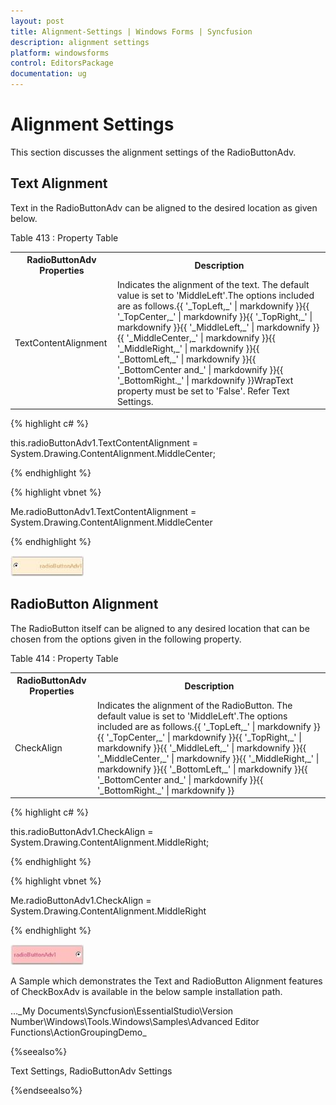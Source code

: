 ```yaml
---
layout: post
title: Alignment-Settings | Windows Forms | Syncfusion
description: alignment settings
platform: windowsforms
control: EditorsPackage
documentation: ug
---
```


# Alignment Settings

This section discusses the alignment settings of the RadioButtonAdv.

## Text Alignment

Text in the RadioButtonAdv can be aligned to the desired location as given below.

Table 413 : Property Table

<table>
<tr>
<th>
RadioButtonAdv Properties</th><th>
Description</th></tr>
<tr>
<td>
TextContentAlignment</td><td>
Indicates the alignment of the text. The default value is set to 'MiddleLeft'.The options included are as follows.{{ '_TopLeft,_' | markdownify }}{{ '_TopCenter,_' | markdownify }}{{ '_TopRight,_' | markdownify }}{{ '_MiddleLeft,_' | markdownify }}{{ '_MiddleCenter,_' | markdownify }}{{ '_MiddleRight,_' | markdownify }}{{ '_BottomLeft,_' | markdownify }}{{ '_BottomCenter and_' | markdownify }}{{ '_BottomRight._' | markdownify }}WrapText property must be set to 'False'. Refer Text Settings.</td></tr>
</table>


{% highlight c# %}



this.radioButtonAdv1.TextContentAlignment = System.Drawing.ContentAlignment.MiddleCenter;

{% endhighlight %}

{% highlight vbnet %}



Me.radioButtonAdv1.TextContentAlignment = System.Drawing.ContentAlignment.MiddleCenter

{% endhighlight %}

![](Overview_images/Overview_img634.jpeg) 


## RadioButton Alignment

The RadioButton itself can be aligned to any desired location that can be chosen from the options given in the following property.

Table 414 : Property Table

<table>
<tr>
<th>
RadioButtonAdv Properties</th><th>
Description</th></tr>
<tr>
<td>
CheckAlign</td><td>
Indicates the alignment of the RadioButton. The default value is set to 'MiddleLeft'.The options included are as follows.{{ '_TopLeft,_' | markdownify }}{{ '_TopCenter,_' | markdownify }}{{ '_TopRight,_' | markdownify }}{{ '_MiddleLeft,_' | markdownify }}{{ '_MiddleCenter,_' | markdownify }}{{ '_MiddleRight,_' | markdownify }}{{ '_BottomLeft,_' | markdownify }}{{ '_BottomCenter and_' | markdownify }}{{ '_BottomRight._' | markdownify }}</td></tr>
</table>


{% highlight c# %}



this.radioButtonAdv1.CheckAlign = System.Drawing.ContentAlignment.MiddleRight;

{% endhighlight %}

{% highlight vbnet %}



Me.radioButtonAdv1.CheckAlign = System.Drawing.ContentAlignment.MiddleRight

{% endhighlight %}

![](Overview_images/Overview_img635.jpeg)


A Sample which demonstrates the Text and RadioButton Alignment features of CheckBoxAdv is available in the below sample installation path.

…\_My Documents\Syncfusion\EssentialStudio\Version Number\Windows\Tools.Windows\Samples\Advanced Editor Functions\ActionGroupingDemo_

{%seealso%}

Text Settings, RadioButtonAdv Settings

{%endseealso%}